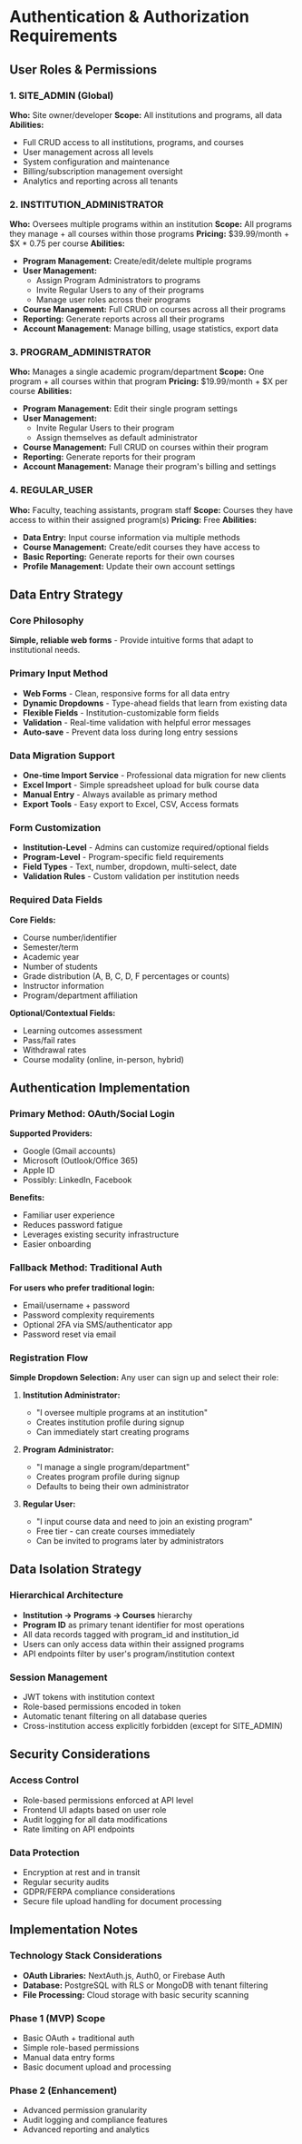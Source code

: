 # Authentication & Authorization Requirements

## User Roles & Permissions

### 1. SITE_ADMIN (Global)
**Who:** Site owner/developer
**Scope:** All institutions and programs, all data
**Abilities:**
- Full CRUD access to all institutions, programs, and courses
- User management across all levels
- System configuration and maintenance
- Billing/subscription management oversight
- Analytics and reporting across all tenants

### 2. INSTITUTION_ADMINISTRATOR
**Who:** Oversees multiple programs within an institution
**Scope:** All programs they manage + all courses within those programs
**Pricing:** $39.99/month + $X * 0.75 per course
**Abilities:**
- **Program Management:** Create/edit/delete multiple programs
- **User Management:** 
  - Assign Program Administrators to programs
  - Invite Regular Users to any of their programs
  - Manage user roles across their programs
- **Course Management:** Full CRUD on courses across all their programs
- **Reporting:** Generate reports across all their programs
- **Account Management:** Manage billing, usage statistics, export data

### 3. PROGRAM_ADMINISTRATOR
**Who:** Manages a single academic program/department
**Scope:** One program + all courses within that program
**Pricing:** $19.99/month + $X per course
**Abilities:**
- **Program Management:** Edit their single program settings
- **User Management:**
  - Invite Regular Users to their program
  - Assign themselves as default administrator
- **Course Management:** Full CRUD on courses within their program
- **Reporting:** Generate reports for their program
- **Account Management:** Manage their program's billing and settings

### 4. REGULAR_USER
**Who:** Faculty, teaching assistants, program staff
**Scope:** Courses they have access to within their assigned program(s)
**Pricing:** Free
**Abilities:**
- **Data Entry:** Input course information via multiple methods
- **Course Management:** Create/edit courses they have access to
- **Basic Reporting:** Generate reports for their own courses
- **Profile Management:** Update their own account settings

## Data Entry Strategy

### Core Philosophy
**Simple, reliable web forms** - Provide intuitive forms that adapt to institutional needs.

### Primary Input Method
- **Web Forms** - Clean, responsive forms for all data entry
- **Dynamic Dropdowns** - Type-ahead fields that learn from existing data
- **Flexible Fields** - Institution-customizable form fields
- **Validation** - Real-time validation with helpful error messages
- **Auto-save** - Prevent data loss during long entry sessions

### Data Migration Support
- **One-time Import Service** - Professional data migration for new clients
- **Excel Import** - Simple spreadsheet upload for bulk course data
- **Manual Entry** - Always available as primary method
- **Export Tools** - Easy export to Excel, CSV, Access formats

### Form Customization
- **Institution-Level** - Admins can customize required/optional fields
- **Program-Level** - Program-specific field requirements
- **Field Types** - Text, number, dropdown, multi-select, date
- **Validation Rules** - Custom validation per institution needs

### Required Data Fields
**Core Fields:**
- Course number/identifier
- Semester/term
- Academic year
- Number of students
- Grade distribution (A, B, C, D, F percentages or counts)
- Instructor information
- Program/department affiliation

**Optional/Contextual Fields:**
- Learning outcomes assessment
- Pass/fail rates
- Withdrawal rates
- Course modality (online, in-person, hybrid)

## Authentication Implementation

### Primary Method: OAuth/Social Login
**Supported Providers:**
- Google (Gmail accounts)
- Microsoft (Outlook/Office 365)
- Apple ID
- Possibly: LinkedIn, Facebook

**Benefits:**
- Familiar user experience
- Reduces password fatigue
- Leverages existing security infrastructure
- Easier onboarding

### Fallback Method: Traditional Auth
**For users who prefer traditional login:**
- Email/username + password
- Password complexity requirements
- Optional 2FA via SMS/authenticator app
- Password reset via email

### Registration Flow
**Simple Dropdown Selection:** Any user can sign up and select their role:

1. **Institution Administrator:**
   - "I oversee multiple programs at an institution"
   - Creates institution profile during signup
   - Can immediately start creating programs

2. **Program Administrator:**
   - "I manage a single program/department"
   - Creates program profile during signup
   - Defaults to being their own administrator

3. **Regular User:**
   - "I input course data and need to join an existing program"
   - Free tier - can create courses immediately
   - Can be invited to programs later by administrators

## Data Isolation Strategy

### Hierarchical Architecture
- **Institution → Programs → Courses** hierarchy
- **Program ID** as primary tenant identifier for most operations
- All data records tagged with program_id and institution_id
- Users can only access data within their assigned programs
- API endpoints filter by user's program/institution context

### Session Management
- JWT tokens with institution context
- Role-based permissions encoded in token
- Automatic tenant filtering on all database queries
- Cross-institution access explicitly forbidden (except for SITE_ADMIN)

## Security Considerations

### Access Control
- Role-based permissions enforced at API level
- Frontend UI adapts based on user role
- Audit logging for all data modifications
- Rate limiting on API endpoints

### Data Protection
- Encryption at rest and in transit
- Regular security audits
- GDPR/FERPA compliance considerations
- Secure file upload handling for document processing

## Implementation Notes

### Technology Stack Considerations
- **OAuth Libraries:** NextAuth.js, Auth0, or Firebase Auth
- **Database:** PostgreSQL with RLS or MongoDB with tenant filtering
- **File Processing:** Cloud storage with basic security scanning

### Phase 1 (MVP) Scope
- Basic OAuth + traditional auth
- Simple role-based permissions
- Manual data entry forms
- Basic document upload and processing

### Phase 2 (Enhancement)
- Advanced permission granularity
- Audit logging and compliance features
- Advanced reporting and analytics
